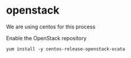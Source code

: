 # openstack

We are using centos for this process

Enable the OpenStack repository
```
yum install -y centos-release-openstack-ocata
```
